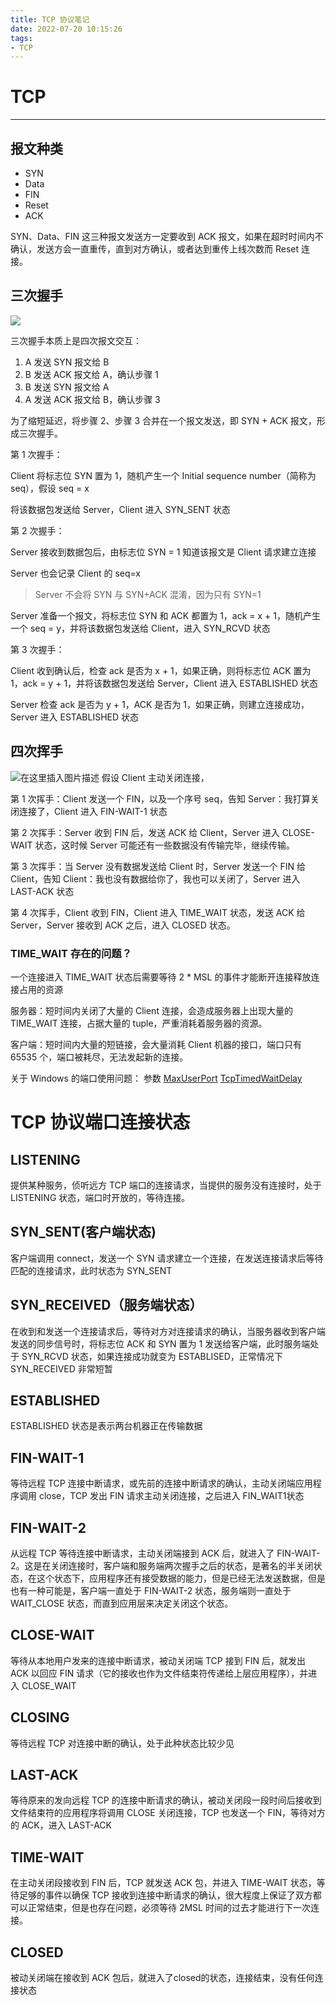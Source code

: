 ```yaml
---
title: TCP 协议笔记
date: 2022-07-20 10:15:26
tags:
- TCP
---
```



# TCP
---

## 报文种类

- SYN
- Data
- FIN
- Reset
- ACK


SYN、Data、FIN 这三种报文发送方一定要收到 ACK 报文，如果在超时时间内不确认，发送方会一直重传，直到对方确认，或者达到重传上线次数而 Reset 连接。


## 三次握手


<img src="https://cannedbread-1302516612.cos.ap-shanghai.myqcloud.com/crypto/TCP%20%E6%8F%A1%E6%89%8B.drawio.svg">


三次握手本质上是四次报文交互：

1. A 发送 SYN 报文给 B
2. B 发送 ACK 报文给 A，确认步骤 1
3. B 发送 SYN 报文给 A
4. A 发送 ACK 报文给 B，确认步骤 3

为了缩短延迟，将步骤 2、步骤 3 合并在一个报文发送，即 SYN + ACK 报文，形成三次握手。


第 1 次握手：

Client 将标志位 SYN 置为 1，随机产生一个 Initial sequence number（简称为 seq），假设 seq = x

将该数据包发送给 Server，Client 进入 SYN_SENT 状态


第 2 次握手：

Server 接收到数据包后，由标志位 SYN = 1 知道该报文是 Client 请求建立连接

Server 也会记录 Client 的 seq=x

> Server 不会将 SYN 与 SYN+ACK 混淆，因为只有 SYN=1

Server 准备一个报文，将标志位 SYN 和 ACK 都置为 1，ack = x + 1，随机产生一个 seq = y，并将该数据包发送给 Client，进入 SYN_RCVD 状态



第 3 次握手：

Client 收到确认后，检查 ack 是否为 x + 1，如果正确，则将标志位 ACK 置为 1，ack = y + 1，并将该数据包发送给 Server，Client 进入 ESTABLISHED 状态

Server 检查 ack 是否为 y + 1，ACK 是否为 1，如果正确，则建立连接成功，Server 进入 ESTABLISHED 状态



## 四次挥手

![在这里插入图片描述](https://img-blog.csdnimg.cn/2021071716371797.png?x-oss-process=image/watermark,type_ZmFuZ3poZW5naGVpdGk,shadow_10,text_aHR0cHM6Ly9ibG9nLmNzZG4ubmV0L3FxXzM5MjkxOTE5,size_16,color_FFFFFF,t_70)
假设 Client 主动关闭连接，

第 1 次挥手：Client 发送一个 FIN，以及一个序号 seq，告知 Server：我打算关闭连接了，Client 进入 FIN-WAIT-1 状态

第 2 次挥手：Server 收到 FIN 后，发送 ACK 给 Client，Server 进入 CLOSE-WAIT 状态，这时候 Server 可能还有一些数据没有传输完毕，继续传输。

第 3 次挥手：当 Server 没有数据发送给 Client 时，Server 发送一个 FIN 给 Client，告知 Client：我也没有数据给你了，我也可以关闭了，Server 进入 LAST-ACK 状态

第 4 次挥手，Client 收到 FIN，Client 进入 TIME_WAIT 状态，发送 ACK 给 Server，Server 接收到 ACK 之后，进入 CLOSED 状态。


### TIME_WAIT 存在的问题？
一个连接进入 TIME_WAIT 状态后需要等待 2 * MSL 的事件才能断开连接释放连接占用的资源

服务器：短时间内关闭了大量的 Client 连接，会造成服务器上出现大量的 TIME_WAIT 连接，占据大量的 tuple，严重消耗着服务器的资源。

客户端：短时间内大量的短链接，会大量消耗 Client 机器的接口，端口只有 65535 个，端口被耗尽，无法发起新的连接。

关于 Windows 的端口使用问题：
参数 [MaxUserPort](https://docs.microsoft.com/zh-cn/previous-versions/office/exchange-server-analyzer/bb397382(v=exchg.80))
[TcpTimedWaitDelay](https://docs.microsoft.com/zh-cn/previous-versions/office/exchange-server-analyzer/bb397379(v=exchg.80)?redirectedfrom=MSDN)


# TCP 协议端口连接状态
## LISTENING
提供某种服务，侦听远方 TCP 端口的连接请求，当提供的服务没有连接时，处于 LISTENING 状态，端口时开放的，等待连接。

## SYN_SENT(客户端状态)
客户端调用 connect，发送一个 SYN 请求建立一个连接，在发送连接请求后等待匹配的连接请求，此时状态为 SYN_SENT

## SYN_RECEIVED（服务端状态）
在收到和发送一个连接请求后，等待对方对连接请求的确认，当服务器收到客户端发送的同步信号时，将标志位 ACK 和 SYN 置为 1 发送给客户端，此时服务端处于 SYN_RCVD 状态，如果连接成功就变为 ESTABLISED，正常情况下 SYN_RECEIVED 非常短暂

## ESTABLISHED
ESTABLISHED 状态是表示两台机器正在传输数据

## FIN-WAIT-1
等待远程 TCP 连接中断请求，或先前的连接中断请求的确认，主动关闭端应用程序调用 close，TCP 发出 FIN 请求主动关闭连接，之后进入 FIN_WAIT1状态

## FIN-WAIT-2
从远程 TCP 等待连接中断请求，主动关闭端接到 ACK 后，就进入了 FIN-WAIT-2。这是在关闭连接时，客户端和服务端两次握手之后的状态，是著名的半关闭状态，在这个状态下，应用程序还有接受数据的能力，但是已经无法发送数据，但是也有一种可能是，客户端一直处于 FIN-WAIT-2 状态，服务端则一直处于 WAIT_CLOSE 状态，而直到应用层来决定关闭这个状态。

## CLOSE-WAIT
等待从本地用户发来的连接中断请求，被动关闭端 TCP 接到 FIN 后，就发出 ACK 以回应 FIN 请求（它的接收也作为文件结束符传递给上层应用程序），并进入 CLOSE_WAIT

## CLOSING
等待远程 TCP 对连接中断的确认，处于此种状态比较少见

## LAST-ACK
等待原来的发向远程 TCP 的连接中断请求的确认，被动关闭段一段时间后接收到文件结束符的应用程序将调用 CLOSE 关闭连接，TCP 也发送一个 FIN，等待对方的 ACK，进入 LAST-ACK

## TIME-WAIT
在主动关闭段接收到 FIN 后，TCP 就发送 ACK 包，并进入 TIME-WAIT 状态，等待足够的事件以确保 TCP 接收到连接中断请求的确认，很大程度上保证了双方都可以正常结束，但是也存在问题，必须等待 2MSL 时间的过去才能进行下一次连接。

## CLOSED
被动关闭端在接收到 ACK 包后，就进入了closed的状态，连接结束，没有任何连接状态





